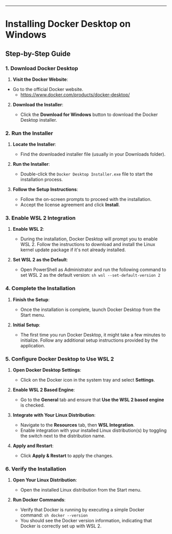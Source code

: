 
---

# Installing Docker Desktop on Windows

## Step-by-Step Guide

### 1. Download Docker Desktop

1. **Visit the Docker Website**:
    
- Go to the official Docker website.
    - https://www.docker.com/products/docker-desktop/
2. **Download the Installer**:
    
    - Click the **Download for Windows** button to download the Docker Desktop installer.

### 2. Run the Installer

1. **Locate the Installer**:
    
    - Find the downloaded installer file (usually in your Downloads folder).
2. **Run the Installer**:
    
    - Double-click the `Docker Desktop Installer.exe` file to start the installation process.
3. **Follow the Setup Instructions**:
    
    - Follow the on-screen prompts to proceed with the installation.
    - Accept the license agreement and click **Install**.

### 3. Enable WSL 2 Integration

1. **Enable WSL 2**:
    
    - During the installation, Docker Desktop will prompt you to enable WSL 2. Follow the instructions to download and install the Linux kernel update package if it's not already installed.
2. **Set WSL 2 as the Default**:
    
    - Open PowerShell as Administrator and run the following command to set WSL 2 as the default version: `sh wsl --set-default-version 2`

### 4. Complete the Installation

1. **Finish the Setup**:
    
    - Once the installation is complete, launch Docker Desktop from the Start menu.
2. **Initial Setup**:
    
    - The first time you run Docker Desktop, it might take a few minutes to initialize. Follow any additional setup instructions provided by the application.

### 5. Configure Docker Desktop to Use WSL 2

1. **Open Docker Desktop Settings**:
    
    - Click on the Docker icon in the system tray and select **Settings**.
2. **Enable WSL 2 Based Engine**:
    
    - Go to the **General** tab and ensure that **Use the WSL 2 based engine** is checked.
3. **Integrate with Your Linux Distribution**:
    
    - Navigate to the **Resources** tab, then **WSL Integration**.
    - Enable integration with your installed Linux distribution(s) by toggling the switch next to the distribution name.
4. **Apply and Restart**:
    
    - Click **Apply & Restart** to apply the changes.

### 6. Verify the Installation

1. **Open Your Linux Distribution**:
    
    - Open the installed Linux distribution from the Start menu.
2. **Run Docker Commands**:
    
    - Verify that Docker is running by executing a simple Docker command: `sh docker --version`
    - You should see the Docker version information, indicating that Docker is correctly set up with WSL 2.

